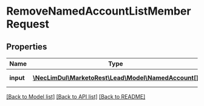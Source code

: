 # RemoveNamedAccountListMemberRequest

## Properties

Name | Type | Description | Notes
------------ | ------------- | ------------- | -------------
**input** | [**\NecLimDul\MarketoRest\Lead\Model\NamedAccount[]**](NamedAccount.md) | List of input records | 

[[Back to Model list]](../README.md#documentation-for-models) [[Back to API list]](../README.md#documentation-for-api-endpoints) [[Back to README]](../README.md)
